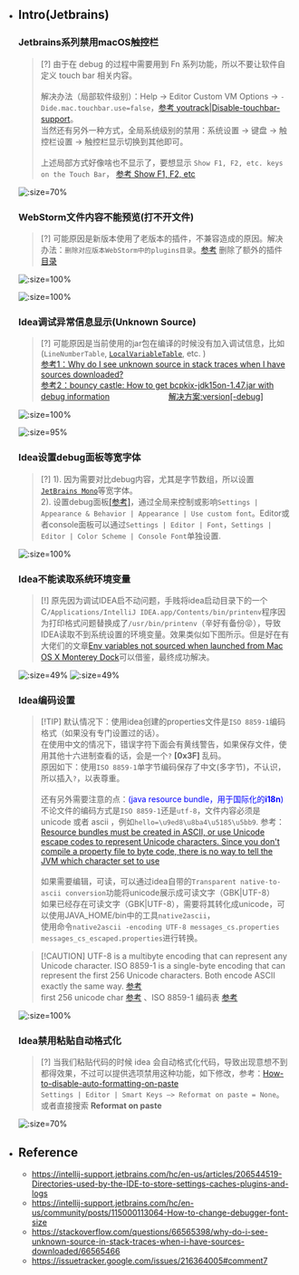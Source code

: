 * ## Intro(Jetbrains)

    ### Jetbrains系列禁用macOS触控栏
    <!-- panels:start -->
    <!-- div:left-panel-65 -->
    > [?] 由于在 debug 的过程中需要用到 Fn 系列功能，所以不要让软件自定义 touch bar 相关内容。
    <br><br>解决办法（局部软件级别）：Help -> Editor Custom VM Options -> `-Dide.mac.touchbar.use=false`，[参考 youtrack|Disable-touchbar-support](https://youtrack.jetbrains.com/issue/IJPL-53320/Disable-touchbar-support)。
    <br>当然还有另外一种方式，全局系统级别的禁用：系统设置 -> 键盘 -> 触控栏设置 -> 触控栏显示切换到其他即可。
    <br><br>上述局部方式好像啥也不显示了，要想显示 `Show F1, F2, etc. keys on the Touch Bar`， [参考 Show F1, F2, etc](https://www.jetbrains.com/help/idea/touch-bar-support.html)
    <!-- div:right-panel-33 -->
    ![](/.images/devops/os/softwares/jetbrains-show-fn-01.png ':size=70%')
    <!-- panels:end -->

    ### WebStorm文件内容不能预览(打不开文件)
    
    > [?] 可能原因是新版本使用了老版本的插件，不兼容造成的原因。解决办法：`删除对应版本WebStorm中的plugins目录`。[参考](https://intellij-support.jetbrains.com/hc/en-us/community/posts/360010609860-Intellij-cannot-view-any-file-content) 删除了额外的插件 [目录](https://intellij-support.jetbrains.com/hc/en-us/articles/206544519-Directories-used-by-the-IDE-to-store-settings-caches-plugins-and-logs)

    <!-- panels:start -->
    <!-- div:left-panel-40 -->
    ![](/.images/devops/os/softwares/jetbrains-readme-01.png ':size=100%')
    <!-- div:right-panel-60 -->
    ![](/.images/devops/os/softwares/jetbrains-readme-02.png ':size=100%')
    <!-- panels:end -->

    ### Idea调试异常信息显示(Unknown Source)

    > [?] 可能原因是当前使用的jar包在编译的时候没有加入调试信息，比如(`LineNumberTable`, [`LocalVariableTable`](/doc/advance/javastrace.md#localvariabletable), etc. )
    <br> [参考1：Why do I see unknown source in stack traces when I have sources downloaded?](https://stackoverflow.com/questions/66565398/why-do-i-see-unknown-source-in-stack-traces-when-i-have-sources-downloaded/66565466)
    <br> [参考2：bouncy castle: How to get bcpkix-jdk15on-1.47.jar with debug information](https://stackoverflow.com/questions/12894129/bouncy-castle-how-to-get-bcpkix-jdk15on-1-47-jar-with-debug-information) <span style="padding-left:100px">[解决方案:version[-debug]](https://github.com/bcgit/bc-java/issues/1450)</span>

    <!-- panels:start -->
    <!-- div:left-panel-60 -->
    ![](/.images/devops/os/softwares/idea-stacktrace-unknown-source-01.png ':size=100%')
    <!-- div:right-panel-40 -->
    ![](/.images/devops/os/softwares/idea-stacktrace-unknown-source-02.png ':size=95%')
    <!-- panels:end -->

    ### Idea设置debug面板等宽字体

    > [?] 1). 因为需要对比debug内容，尤其是字节数组，所以设置[`JetBrains Mono`](https://www.jetbrains.com/zh-cn/lp/mono/)等宽字体。
    <br>2). 设置debug面板[\[参考\]](https://intellij-support.jetbrains.com/hc/en-us/community/posts/115000113064-How-to-change-debugger-font-size)，通过全局来控制或影响`Settings | Appearance & Behavior | Appearance | Use custom font`。Editor或者console面板可以通过`Settings | Editor | Font`，`Settings | Editor | Color Scheme | Console Font`单独设置.

    ![](/.images/devops/os/softwares/idea-display-width-font-01.png ':size=100%')

    ### Idea不能读取系统环境变量

    > [!] 原先因为调试IDEA启不动问题，手贱将idea启动目录下的一个C`/Applications/IntelliJ IDEA.app/Contents/bin/printenv`程序因为打印格式问题替换成了`/usr/bin/printenv`（辛好有备份:stuck_out_tongue_closed_eyes:），导致IDEA读取不到系统设置的环境变量。效果类似如下图所示。但是好在有大佬们的文章[Env variables not sourced when launched from Mac OS X Monterey Dock](https://issuetracker.google.com/issues/216364005#comment7)可以借鉴，最终成功解决。

    ![](/.images/devops/os/softwares/idea-not-read-env-01.png ':size=49%')
    ![](/.images/devops/os/softwares/idea-not-read-env-02.png ':size=49%')

    ### Idea编码设置

    > [!TIP] 默认情况下：使用idea创建的properties文件是`ISO 8859-1`编码格式（如果没有专门设置过的话）。
    <br>在使用中文的情况下，错误字符下面会有黄线警告，如果保存文件，使用其他十六进制查看的话，会是一个`?` **[0x3F]** 乱码。
    <br>原因如下：使用`ISO 8859-1`单字节编码保存了中文(多字节)，不认识，所以插入`?`，以表尊重。
    <br><br>还有另外需要注意的点：<span style='color:blue'>(java resource bundle，用于国际化的**i18n**)</span>
    <br>不论文件的编码方式是`ISO 8859-1`还是`utf-8`，文件内容必须是 unicode 或者 ascii ，例如`hello=\u9ed8\u8ba4\u5185\u5bb9`. 参考：[Resource bundles must be created in ASCII, or use Unicode escape codes to represent Unicode characters. Since you don't compile a property file to byte code, there is no way to tell the JVM which character set to use](https://docs.jboss.org/seam/2.2.1.CR3/reference/en-US/html/i18n.html#d0e14039)
    <br><br>如果需要编辑，可读，可以通过idea自带的`Transparent native-to-ascii conversion`功能将unicode展示成可读文字（GBK|UTF-8）
    <br>如果已经存在可读文字（GBK|UTF-8），需要将其转化成unicode，可以使用JAVA_HOME/bin中的工具`native2ascii`，
    <br>使用命令`native2ascii -encoding UTF-8 messages_cs.properties messages_cs_escaped.properties`进行转换。

    > [!CAUTION] UTF-8 is a multibyte encoding that can represent any Unicode character. ISO 8859-1 is a single-byte encoding that can represent the first 256 Unicode characters. Both encode ASCII exactly the same way. [参考](https://stackoverflow.com/questions/7048745/what-is-the-difference-between-utf-8-and-iso-8859-1/7048774#7048774)
    <br> first 256 unicode char [参考](https://www.utf8-chartable.de/) 、ISO 8859-1 编码表 [参考](https://en.wikipedia.org/wiki/ISO/IEC_8859-1#Code_page_layout)

    ![](/.images/devops/os/softwares/idea-encoding-01.png ':size=100%')

    ### Idea禁用粘贴自动格式化

    > [?] 当我们粘贴代码的时候 idea 会自动格式化代码，导致出现意想不到都得效果，不过可以提供选项禁用这种功能，如下修改，参考：[How-to-disable-auto-formatting-on-paste](https://intellij-support.jetbrains.com/hc/en-us/community/posts/206596255-How-to-disable-auto-formatting-on-paste)
    <br>`Settings | Editor | Smart Keys –> Reformat on paste = None`。或者直接搜索 **Reformat on paste**

    ![](/.images/devops/os/softwares/idea-disable-auto-format-on-paste.png ':size=70%')


* ## Reference

    * https://intellij-support.jetbrains.com/hc/en-us/articles/206544519-Directories-used-by-the-IDE-to-store-settings-caches-plugins-and-logs
    * https://intellij-support.jetbrains.com/hc/en-us/community/posts/115000113064-How-to-change-debugger-font-size
    * https://stackoverflow.com/questions/66565398/why-do-i-see-unknown-source-in-stack-traces-when-i-have-sources-downloaded/66565466
    * https://issuetracker.google.com/issues/216364005#comment7